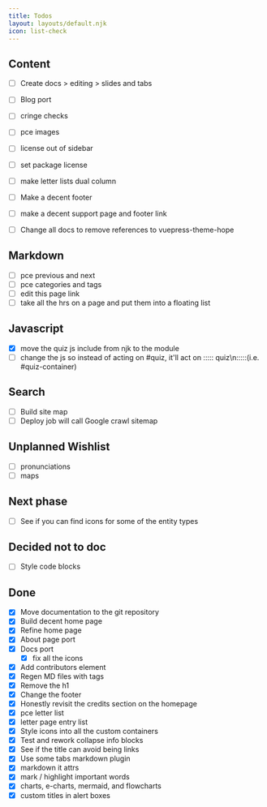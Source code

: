 ```yaml
---
title: Todos
layout: layouts/default.njk
icon: list-check
---
```


## Content
- [ ] Create docs > editing > slides and tabs
- [ ] Blog port
- [ ] cringe checks
- [ ] pce images
- [ ] license out of sidebar
- [ ] set package license
- [ ] make letter lists dual column
- [ ] Make a decent footer
- [ ] make a decent support page and footer link
- [ ] Change all docs to remove references to vuepress-theme-hope


## Markdown
- [ ] pce previous and next
- [ ] pce categories and tags
- [ ] edit this page link
- [ ] take all the hrs on a page and put them into a floating list

## Javascript
- [x] move the quiz js include from njk to the module
- [ ] change the js so instead of acting on #quiz, it'll act on ::::: quiz\n:::::(i.e. #quiz-container)

## Search
- [ ] Build site map
- [ ] Deploy job will call Google crawl sitemap

## Unplanned Wishlist
- [ ] pronunciations
- [ ] maps

## Next phase
- [ ] See if you can find icons for some of the entity types

## Decided not to doc
- [ ] Style code blocks


## Done

- [x] Move documentation to the git repository
- [x] Build decent home page
- [x] Refine home page
- [x] About page port
- [x] Docs port
  - [x] fix all the icons
- [x] Add contributors element
- [x] Regen MD files with tags
- [x] Remove the h1
- [x] Change the footer
- [x] Honestly revisit the credits section on the homepage
- [x] pce letter list
- [x] letter page entry list
- [x] Style icons into all the custom containers
- [x] Test and rework collapse info blocks
- [x] See if the title can avoid being links
- [x] Use some tabs markdown plugin
- [x] markdown it attrs
- [x] mark / highlight important words
- [x] charts, e-charts, mermaid, and flowcharts
- [x] custom titles in alert boxes
